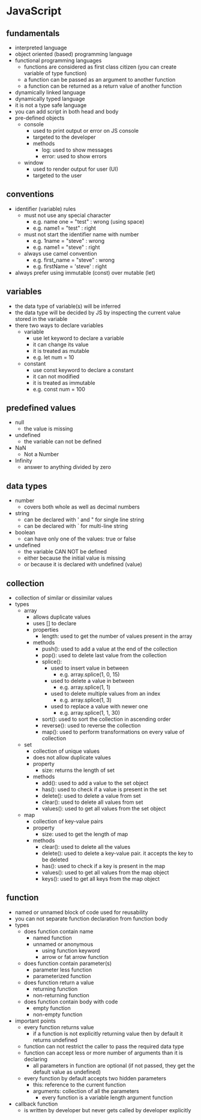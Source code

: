 # JavaScript

## fundamentals

- interpreted language
- object oriented (based) programming language
- functional programming languages
  - functions are considered as first class citizen (you can create variable of type function)
  - a function can be passed as an argument to another function
  - a function can be returned as a return value of another function
- dynamically linked language
- dynamically typed language
- it is not a type safe language
- you can add script in both head and body
- pre-defined objects
  - console
    - used to print output or error on JS console
    - targeted to the developer
    - methods
      - log: used to show messages
      - error: used to show errors
  - window
    - used to render output for user (UI)
    - targeted to the user

## conventions

- identifier (variable) rules
  - must not use any special character
    - e.g. name one = "test" : wrong (using space)
    - e.g. name1 = "test" : right
  - must not start the identifier name with number
    - e.g. 1name = "steve" : wrong
    - e.g. name1 = "steve" : right
  - always use camel convention
    - e.g. first_name = "steve" : wrong
    - e.g. firstName = 'steve' : right
- always prefer using immutable (const) over mutable (let)

## variables

- the data type of variable(s) will be inferred
- the data type will be decided by JS by inspecting the current value stored in the variable
- there two ways to declare variables
  - variable
    - use let keyword to declare a variable
    - it can change its value
    - it is treated as mutable
    - e.g. let num = 10
  - constant
    - use const keyword to declare a constant
    - it can not modified
    - it is treated as immutable
    - e.g. const num = 100

## predefined values

- null
  - the value is missing
- undefined
  - the variable can not be defined
- NaN
  - Not a Number
- Infinity
  - answer to anything divided by zero

## data types

- number
  - covers both whole as well as decimal numbers
- string
  - can be declared with ' and " for single line string
  - can be declared with ` for multi-line string
- boolean
  - can have only one of the values: true or false
- undefined
  - the variable CAN NOT be defined
  - either because the initial value is missing
  - or because it is declared with undefined (value)

## collection

- collection of similar or dissimilar values
- types
  - array
    - allows duplicate values
    - uses [] to declare
    - properties
      - length: used to get the number of values present in the array
    - methods
      - push(): used to add a value at the end of the collection
      - pop(): used to delete last value from the collection
      - splice():
        - used to insert value in between
          - e.g. array.splice(1, 0, 15)
        - used to delete a value in between
          - e.g. array.splice(1, 1)
        - used to delete multiple values from an index
          - e.g. array.splice(1, 3)
        - used to replace a value with newer one
          - e.g. array.splice(1, 1, 30)
      - sort(): used to sort the collection in ascending order
      - reverse(): used to reverse the collection
      - map(): used to perform transformations on every value of collection
  - set
    - collection of unique values
    - does not allow duplicate values
    - property
      - size: returns the length of set
    - methods
      - add(): used to add a value to the set object
      - has(): used to check if a value is present in the set
      - delete(): used to delete a value from set
      - clear(): used to delete all values from set
      - values(): used to get all values from the set object
  - map
    - collection of key-value pairs
    - property
      - size: used to get the length of map
    - methods
      - clear(): used to delete all the values
      - delete(): used to delete a key-value pair. it accepts the key to be deleted
      - has(): used to check if a key is present in the map
      - values(): used to get all values from the map object
      - keys(): used to get all keys from the map object

## function

- named or unnamed block of code used for reusability
- you can not separate function declaration from function body
- types
  - does function contain name
    - named function
    - unnamed or anonymous
      - using function keyword
      - arrow or fat arrow function
  - does function contain parameter(s)
    - parameter less function
    - parameterized function
  - does function return a value
    - returning function
    - non-returning function
  - does function contain body with code
    - empty function
    - non-empty function
- important points
  - every function returns value
    - if a function is not explicitly returning value then by default it returns undefined
  - function can not restrict the caller to pass the required data type
  - function can accept less or more number of arguments than it is declaring
    - all parameters in function are optional (if not passed, they get the default value as undefined)
  - every function by default accepts two hidden parameters
    - this: reference to the current function
    - arguments: collection of all the parameters
      - every function is a variable length argument function
- callback function
  - is written by developer but never gets called by developer explicitly
